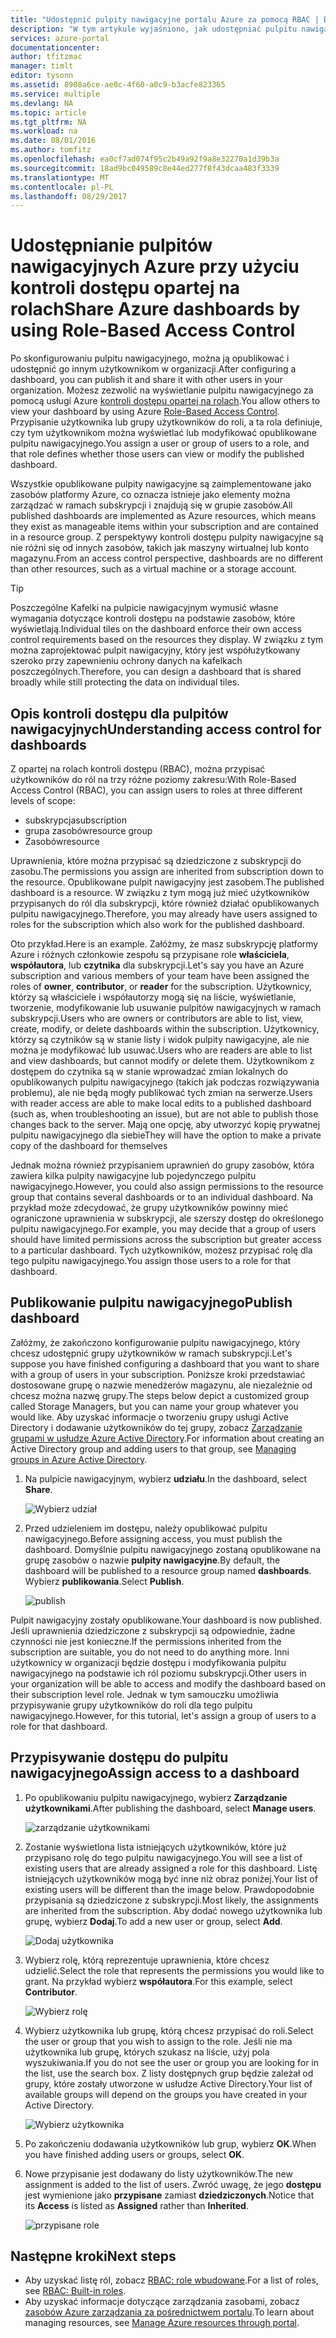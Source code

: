 ```yaml
---
title: "Udostępnić pulpity nawigacyjne portalu Azure za pomocą RBAC | Dokumentacja firmy Microsoft"
description: "W tym artykule wyjaśniono, jak udostępniać pulpitu nawigacyjnego w portalu Azure przy użyciu kontroli dostępu opartej na rolach."
services: azure-portal
documentationcenter: 
author: tfitzmac
manager: timlt
editor: tysonn
ms.assetid: 8908a6ce-ae0c-4f60-a0c9-b3acfe823365
ms.service: multiple
ms.devlang: NA
ms.topic: article
ms.tgt_pltfrm: NA
ms.workload: na
ms.date: 08/01/2016
ms.author: tomfitz
ms.openlocfilehash: ea0cf7ad074f95c2b49a92f9a8e32270a1d39b3a
ms.sourcegitcommit: 18ad9bc049589c8e44ed277f8f43dcaa483f3339
ms.translationtype: MT
ms.contentlocale: pl-PL
ms.lasthandoff: 08/29/2017
---
```

# <a name="share-azure-dashboards-by-using-role-based-access-control"></a><span data-ttu-id="57188-103">Udostępnianie pulpitów nawigacyjnych Azure przy użyciu kontroli dostępu opartej na rolach</span><span class="sxs-lookup"><span data-stu-id="57188-103">Share Azure dashboards by using Role-Based Access Control</span></span>
<span data-ttu-id="57188-104">Po skonfigurowaniu pulpitu nawigacyjnego, można ją opublikować i udostępnić go innym użytkownikom w organizacji.</span><span class="sxs-lookup"><span data-stu-id="57188-104">After configuring a dashboard, you can publish it and share it with other users in your organization.</span></span> <span data-ttu-id="57188-105">Możesz zezwolić na wyświetlanie pulpitu nawigacyjnego za pomocą usługi Azure [kontroli dostępu opartej na rolach](../active-directory/role-based-access-control-configure.md).</span><span class="sxs-lookup"><span data-stu-id="57188-105">You allow others to view your dashboard by using Azure [Role-Based Access Control](../active-directory/role-based-access-control-configure.md).</span></span> <span data-ttu-id="57188-106">Przypisanie użytkownika lub grupy użytkowników do roli, a ta rola definiuje, czy tym użytkownikom można wyświetlać lub modyfikować opublikowane pulpitu nawigacyjnego.</span><span class="sxs-lookup"><span data-stu-id="57188-106">You assign a user or group of users to a role, and that role defines whether those users can view or modify the published dashboard.</span></span> 

<span data-ttu-id="57188-107">Wszystkie opublikowane pulpity nawigacyjne są zaimplementowane jako zasobów platformy Azure, co oznacza istnieje jako elementy można zarządzać w ramach subskrypcji i znajdują się w grupie zasobów.</span><span class="sxs-lookup"><span data-stu-id="57188-107">All published dashboards are implemented as Azure resources, which means they exist as manageable items within your subscription and are contained in a resource group.</span></span>  <span data-ttu-id="57188-108">Z perspektywy kontroli dostępu pulpity nawigacyjne są nie różni się od innych zasobów, takich jak maszyny wirtualnej lub konto magazynu.</span><span class="sxs-lookup"><span data-stu-id="57188-108">From an access control perspective, dashboards are no different than other resources, such as a virtual machine or a storage account.</span></span>

> [!TIP]
> <span data-ttu-id="57188-109">Poszczególne Kafelki na pulpicie nawigacyjnym wymusić własne wymagania dotyczące kontroli dostępu na podstawie zasobów, które wyświetlają.</span><span class="sxs-lookup"><span data-stu-id="57188-109">Individual tiles on the dashboard enforce their own access control requirements based on the resources they display.</span></span>  <span data-ttu-id="57188-110">W związku z tym można zaprojektować pulpit nawigacyjny, który jest współużytkowany szeroko przy zapewnieniu ochrony danych na kafelkach poszczególnych.</span><span class="sxs-lookup"><span data-stu-id="57188-110">Therefore, you can design a dashboard that is shared broadly while still protecting the data on individual tiles.</span></span>
> 
> 

## <a name="understanding-access-control-for-dashboards"></a><span data-ttu-id="57188-111">Opis kontroli dostępu dla pulpitów nawigacyjnych</span><span class="sxs-lookup"><span data-stu-id="57188-111">Understanding access control for dashboards</span></span>
<span data-ttu-id="57188-112">Z opartej na rolach kontroli dostępu (RBAC), można przypisać użytkowników do ról na trzy różne poziomy zakresu:</span><span class="sxs-lookup"><span data-stu-id="57188-112">With Role-Based Access Control (RBAC), you can assign users to roles at three different levels of scope:</span></span>

* <span data-ttu-id="57188-113">subskrypcja</span><span class="sxs-lookup"><span data-stu-id="57188-113">subscription</span></span>
* <span data-ttu-id="57188-114">grupa zasobów</span><span class="sxs-lookup"><span data-stu-id="57188-114">resource group</span></span>
* <span data-ttu-id="57188-115">Zasobów</span><span class="sxs-lookup"><span data-stu-id="57188-115">resource</span></span>

<span data-ttu-id="57188-116">Uprawnienia, które można przypisać są dziedziczone z subskrypcji do zasobu.</span><span class="sxs-lookup"><span data-stu-id="57188-116">The permissions you assign are inherited from subscription down to the resource.</span></span> <span data-ttu-id="57188-117">Opublikowane pulpit nawigacyjny jest zasobem.</span><span class="sxs-lookup"><span data-stu-id="57188-117">The published dashboard is a resource.</span></span> <span data-ttu-id="57188-118">W związku z tym mogą już mieć użytkowników przypisanych do ról dla subskrypcji, które również działać opublikowanych pulpitu nawigacyjnego.</span><span class="sxs-lookup"><span data-stu-id="57188-118">Therefore, you may already have users assigned to roles for the subscription which also work for the published dashboard.</span></span> 

<span data-ttu-id="57188-119">Oto przykład.</span><span class="sxs-lookup"><span data-stu-id="57188-119">Here is an example.</span></span>  <span data-ttu-id="57188-120">Załóżmy, że masz subskrypcję platformy Azure i różnych członkowie zespołu są przypisane role **właściciela**, **współautora**, lub **czytnika** dla subskrypcji.</span><span class="sxs-lookup"><span data-stu-id="57188-120">Let's say you have an Azure subscription and various members of your team have been assigned the roles of **owner**, **contributor**, or **reader** for the subscription.</span></span> <span data-ttu-id="57188-121">Użytkownicy, którzy są właściciele i współautorzy mogą się na liście, wyświetlanie, tworzenie, modyfikowanie lub usuwanie pulpitów nawigacyjnych w ramach subskrypcji.</span><span class="sxs-lookup"><span data-stu-id="57188-121">Users who are owners or contributors are able to list, view, create, modify, or delete dashboards within the subscription.</span></span>  <span data-ttu-id="57188-122">Użytkownicy, którzy są czytników są w stanie listy i widok pulpity nawigacyjne, ale nie można je modyfikować lub usuwać.</span><span class="sxs-lookup"><span data-stu-id="57188-122">Users who are readers are able to list and view dashboards, but cannot modify or delete them.</span></span>  <span data-ttu-id="57188-123">Użytkownikom z dostępem do czytnika są w stanie wprowadzać zmian lokalnych do opublikowanych pulpitu nawigacyjnego (takich jak podczas rozwiązywania problemu), ale nie będą mogły publikować tych zmian na serwerze.</span><span class="sxs-lookup"><span data-stu-id="57188-123">Users with reader access are able to make local edits to a published dashboard (such as, when troubleshooting an issue), but are not able to publish those changes back to the server.</span></span>  <span data-ttu-id="57188-124">Mają one opcję, aby utworzyć kopię prywatnej pulpitu nawigacyjnego dla siebie</span><span class="sxs-lookup"><span data-stu-id="57188-124">They will have the option to make a private copy of the dashboard for themselves</span></span>

<span data-ttu-id="57188-125">Jednak można również przypisaniem uprawnień do grupy zasobów, która zawiera kilka pulpity nawigacyjne lub pojedynczego pulpitu nawigacyjnego.</span><span class="sxs-lookup"><span data-stu-id="57188-125">However, you could also assign permissions to the resource group that contains several dashboards or to an individual dashboard.</span></span> <span data-ttu-id="57188-126">Na przykład może zdecydować, że grupy użytkowników powinny mieć ograniczone uprawnienia w subskrypcji, ale szerszy dostęp do określonego pulpitu nawigacyjnego.</span><span class="sxs-lookup"><span data-stu-id="57188-126">For example, you may decide that a group of users should have limited permissions across the subscription but greater access to a particular dashboard.</span></span> <span data-ttu-id="57188-127">Tych użytkowników, możesz przypisać rolę dla tego pulpitu nawigacyjnego.</span><span class="sxs-lookup"><span data-stu-id="57188-127">You assign those users to a role for that dashboard.</span></span> 

## <a name="publish-dashboard"></a><span data-ttu-id="57188-128">Publikowanie pulpitu nawigacyjnego</span><span class="sxs-lookup"><span data-stu-id="57188-128">Publish dashboard</span></span>
<span data-ttu-id="57188-129">Załóżmy, że zakończono konfigurowanie pulpitu nawigacyjnego, który chcesz udostępnić grupy użytkowników w ramach subskrypcji.</span><span class="sxs-lookup"><span data-stu-id="57188-129">Let's suppose you have finished configuring a dashboard that you want to share with a group of users in your subscription.</span></span> <span data-ttu-id="57188-130">Poniższe kroki przedstawiać dostosowane grupę o nazwie menedżerów magazynu, ale niezależnie od chcesz można nazwę grupy.</span><span class="sxs-lookup"><span data-stu-id="57188-130">The steps below depict a customized group called Storage Managers, but you can name your group whatever you would like.</span></span> <span data-ttu-id="57188-131">Aby uzyskać informacje o tworzeniu grupy usługi Active Directory i dodawanie użytkowników do tej grupy, zobacz [Zarządzanie grupami w usłudze Azure Active Directory](../active-directory/active-directory-accessmanagement-manage-groups.md).</span><span class="sxs-lookup"><span data-stu-id="57188-131">For information about creating an Active Directory group and adding users to that group, see [Managing groups in Azure Active Directory](../active-directory/active-directory-accessmanagement-manage-groups.md).</span></span>

1. <span data-ttu-id="57188-132">Na pulpicie nawigacyjnym, wybierz **udziału**.</span><span class="sxs-lookup"><span data-stu-id="57188-132">In the dashboard, select **Share**.</span></span>
   
     ![Wybierz udział](./media/azure-portal-dashboard-share-access/select-share.png)
2. <span data-ttu-id="57188-134">Przed udzieleniem im dostępu, należy opublikować pulpitu nawigacyjnego.</span><span class="sxs-lookup"><span data-stu-id="57188-134">Before assigning access, you must publish the dashboard.</span></span> <span data-ttu-id="57188-135">Domyślnie pulpitu nawigacyjnego zostaną opublikowane na grupę zasobów o nazwie **pulpity nawigacyjne**.</span><span class="sxs-lookup"><span data-stu-id="57188-135">By default, the dashboard will be published to a resource group named **dashboards**.</span></span> <span data-ttu-id="57188-136">Wybierz **publikowania**.</span><span class="sxs-lookup"><span data-stu-id="57188-136">Select **Publish**.</span></span>
   
     ![publish](./media/azure-portal-dashboard-share-access/publish.png)

<span data-ttu-id="57188-138">Pulpit nawigacyjny zostały opublikowane.</span><span class="sxs-lookup"><span data-stu-id="57188-138">Your dashboard is now published.</span></span> <span data-ttu-id="57188-139">Jeśli uprawnienia dziedziczone z subskrypcji są odpowiednie, żadne czynności nie jest konieczne.</span><span class="sxs-lookup"><span data-stu-id="57188-139">If the permissions inherited from the subscription are suitable, you do not need to do anything more.</span></span> <span data-ttu-id="57188-140">Inni użytkownicy w organizacji będzie dostępu i modyfikowania pulpitu nawigacyjnego na podstawie ich ról poziomu subskrypcji.</span><span class="sxs-lookup"><span data-stu-id="57188-140">Other users in your organization will be able to access and modify the dashboard based on their subscription level role.</span></span> <span data-ttu-id="57188-141">Jednak w tym samouczku umożliwia przypisywanie grupy użytkowników do roli dla tego pulpitu nawigacyjnego.</span><span class="sxs-lookup"><span data-stu-id="57188-141">However, for this tutorial, let's assign a group of users to a role for that dashboard.</span></span>

## <a name="assign-access-to-a-dashboard"></a><span data-ttu-id="57188-142">Przypisywanie dostępu do pulpitu nawigacyjnego</span><span class="sxs-lookup"><span data-stu-id="57188-142">Assign access to a dashboard</span></span>
1. <span data-ttu-id="57188-143">Po opublikowaniu pulpitu nawigacyjnego, wybierz **Zarządzanie użytkownikami**.</span><span class="sxs-lookup"><span data-stu-id="57188-143">After publishing the dashboard, select **Manage users**.</span></span>
   
     ![zarządzanie użytkownikami](./media/azure-portal-dashboard-share-access/manage-users.png)
2. <span data-ttu-id="57188-145">Zostanie wyświetlona lista istniejących użytkowników, które już przypisano rolę do tego pulpitu nawigacyjnego.</span><span class="sxs-lookup"><span data-stu-id="57188-145">You will see a list of existing users that are already assigned a role for this dashboard.</span></span> <span data-ttu-id="57188-146">Listę istniejących użytkowników mogą być inne niż obraz poniżej.</span><span class="sxs-lookup"><span data-stu-id="57188-146">Your list of existing users will be different than the image below.</span></span> <span data-ttu-id="57188-147">Prawdopodobnie przypisania są dziedziczone z subskrypcji.</span><span class="sxs-lookup"><span data-stu-id="57188-147">Most likely, the assignments are inherited from the subscription.</span></span> <span data-ttu-id="57188-148">Aby dodać nowego użytkownika lub grupę, wybierz **Dodaj**.</span><span class="sxs-lookup"><span data-stu-id="57188-148">To add a new user or group, select **Add**.</span></span>
   
     ![Dodaj użytkownika](./media/azure-portal-dashboard-share-access/existing-users.png)
3. <span data-ttu-id="57188-150">Wybierz rolę, którą reprezentuje uprawnienia, które chcesz udzielić.</span><span class="sxs-lookup"><span data-stu-id="57188-150">Select the role that represents the permissions you would like to grant.</span></span> <span data-ttu-id="57188-151">Na przykład wybierz **współautora**.</span><span class="sxs-lookup"><span data-stu-id="57188-151">For this example, select **Contributor**.</span></span>
   
     ![Wybierz rolę](./media/azure-portal-dashboard-share-access/select-role.png)
4. <span data-ttu-id="57188-153">Wybierz użytkownika lub grupę, którą chcesz przypisać do roli.</span><span class="sxs-lookup"><span data-stu-id="57188-153">Select the user or group that you wish to assign to the role.</span></span> <span data-ttu-id="57188-154">Jeśli nie ma użytkownika lub grupę, których szukasz na liście, użyj pola wyszukiwania.</span><span class="sxs-lookup"><span data-stu-id="57188-154">If you do not see the user or group you are looking for in the list, use the search box.</span></span> <span data-ttu-id="57188-155">Z listy dostępnych grup będzie zależał od grupy, które zostały utworzone w usłudze Active Directory.</span><span class="sxs-lookup"><span data-stu-id="57188-155">Your list of available groups will depend on the groups you have created in your Active Directory.</span></span>
   
     ![Wybierz użytkownika](./media/azure-portal-dashboard-share-access/select-user.png) 
5. <span data-ttu-id="57188-157">Po zakończeniu dodawania użytkowników lub grup, wybierz **OK**.</span><span class="sxs-lookup"><span data-stu-id="57188-157">When you have finished adding users or groups, select **OK**.</span></span> 
6. <span data-ttu-id="57188-158">Nowe przypisanie jest dodawany do listy użytkowników.</span><span class="sxs-lookup"><span data-stu-id="57188-158">The new assignment is added to the list of users.</span></span> <span data-ttu-id="57188-159">Zwróć uwagę, że jego **dostępu** jest wymienione jako **przypisane** zamiast **dziedziczonych**.</span><span class="sxs-lookup"><span data-stu-id="57188-159">Notice that its **Access** is listed as **Assigned** rather than **Inherited**.</span></span>
   
     ![przypisane role](./media/azure-portal-dashboard-share-access/assigned-roles.png)

## <a name="next-steps"></a><span data-ttu-id="57188-161">Następne kroki</span><span class="sxs-lookup"><span data-stu-id="57188-161">Next steps</span></span>
* <span data-ttu-id="57188-162">Aby uzyskać listę ról, zobacz [RBAC: role wbudowane](../active-directory/role-based-access-built-in-roles.md).</span><span class="sxs-lookup"><span data-stu-id="57188-162">For a list of roles, see [RBAC: Built-in roles](../active-directory/role-based-access-built-in-roles.md).</span></span>
* <span data-ttu-id="57188-163">Aby uzyskać informacje dotyczące zarządzania zasobami, zobacz [zasobów Azure zarządzania za pośrednictwem portalu](resource-group-portal.md).</span><span class="sxs-lookup"><span data-stu-id="57188-163">To learn about managing resources, see [Manage Azure resources through portal](resource-group-portal.md).</span></span>

